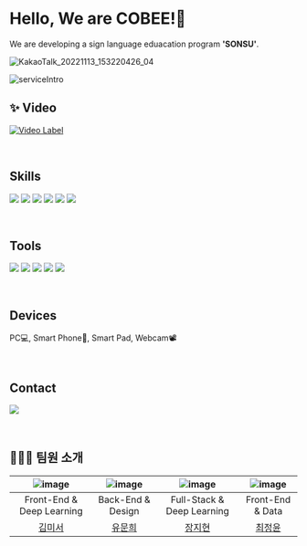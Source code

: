 # Hello, We are COBEE!👋

We are developing a sign language eduacation program **'SONSU'**.   

<!-- 공식 로고 색상과 정확한 로고 이름 모아보는 사이트 : https://simpleicons.org/ -->
<!-- <img src="https://img.shields.io/badge/이름-색상코드?style=flat&logo=로고명&logoColor=FFFFFF"/> -->   

![KakaoTalk_20221113_153220426_04](https://user-images.githubusercontent.com/86819719/212887103-2a0d7b58-a001-41c5-8dc3-d2beec6e302f.png)

![serviceIntro](https://user-images.githubusercontent.com/86819719/212893363-8fe79dca-e154-4166-99bf-e92a0e18cb9b.png)

## ✨ Video
[![Video Label](http://img.youtube.com/vi/G2csz38fCOE/0.jpg)](https://www.youtube.com/watch?v=G2csz38fCOE)

<br/>  

## Skills
<img src="https://img.shields.io/badge/TensorFlow-FF6F00?style=flat&logo=TensorFlow&logoColor=FFFFFF"/> <img src="https://img.shields.io/badge/Keras-D00000?style=flat&logo=Keras&logoColor=FFFFFF"/> <img src="https://img.shields.io/badge/React-61DAFB?style=flat&logo=react&logoColor=FFFFFF"/> <img src="https://img.shields.io/badge/Kotlin-7F52FF?style=flat&logo=Kotlin&logoColor=FFFFFF"/> 
<img src="https://img.shields.io/badge/Spring Boot-6DB33F?style=flat&logo=Spring Boot&logoColor=FFFFFF"/> <img src="https://img.shields.io/badge/Mysql-7F52FF?style=flat&logo=Mysql&logoColor=FFFFFF"/> 

<br/>

## Tools
<img src="https://img.shields.io/badge/Anaconda-44A833?style=flat&logo=anaconda&logoColor=FFFFFF"/> <img src="https://img.shields.io/badge/Colab-F9AB00?style=flat&logo=Google Colab&logoColor=FFFFFF"/> <img src="https://img.shields.io/badge/Visual Studio Code-007ACC?style=flat&logo=Visual Studio Code&logoColor=FFFFFF"/>
<img src="https://img.shields.io/badge/Intellij IDEA-000000?style=flat&logo=Intellij IDEA&logoColor=FFFFFF"/>
<img src="https://img.shields.io/badge/Android Studio-3DDC84?style=flat&logo=Android Studio&logoColor=FFFFFF"/>
 
 
<br/>

## Devices
PC💻, Smart Phone📱, Smart Pad, Webcam📽️ 
 
<br/>     

## Contact
[![](https://img.shields.io/badge/-gmail-grey?logo=gmail)](mailto:"teamcobee@gmail.com")

<br/>

## 🧑‍🤝‍🧑 팀원 소개

|  ![image](https://avatars.githubusercontent.com/u/86819719)   | ![image](https://avatars.githubusercontent.com/u/65223360?v=4)     |   ![image](https://avatars.githubusercontent.com/u/76553061?v=4)  |  ![image](https://avatars.githubusercontent.com/u/102950984?v=4)    |  
| :---: | :---:| :---: | :---:
|Front-End & Deep Learning|Back-End & Design|Full-Stack & Deep Learning|Front-End & Data|
| [김미서](https://github.com/seomiii) | [유문희](https://github.com/muunioi) | [장지현](https://github.com/jihyeonjjang) | [최정윤](https://github.com/jeong-yooon) |

<br><br>

<!--
#### 🌟Kim Mi Seo (<a href="https://github.com/seomiii">@seomiii</a>) | Frontend, Deep Learning
#### 🌟Yoo Moon Hee (<a href="https://github.com/muunioi">@muunioi</a>) | Backend, Design
#### 🌟Jang Ji Hyeon (<a href="https://github.com/jihyeonjjang">@jihyeonjjang</a>) | Android, Deep Learning
#### 🌟Choi Jeong Yoon (<a href="https://github.com/jeong-yooon">@jeong-yooon</a>) | Frontend, Data Set
-->

<br/>

<!-- ## References
[딥러닝 기반 OpenPose를 이용한 한국 수화 동작 인식에 관한 연구](http://journal.dcs.or.kr/_PR/view/?aidx=29041&bidx=2548) -->

<br/>

<!-- ## Data References
#### aihub : https://aihub.or.kr/aidata/7965
#### original : https://sldict.korean.go.kr/front/main/main.do
#### other : http://vod.jbedu.kr/EgovPageLinkSub.do?menuNo=4000000&menuNoSub=4042500&link=forward%3A%2FvodMedia%2FloveHandDesc.do -->

<!-- ![Footer](https://capsule-render.vercel.app/api?type=waving&color=timeGradient&height=200&section=footer) -->
